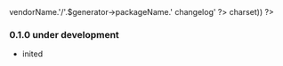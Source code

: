 <? $header = $generator->vendorName.'/'.$generator->packageName.' changelog' ?>
<?= $header ?>

<?= str_repeat('-', mb_strlen($header, \Yii::$app->charset)) ?>


### 0.1.0 under development

- inited

